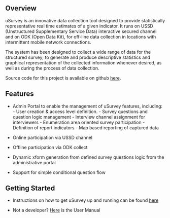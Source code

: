 Overview
--------

uSurvey is an innovative data collection tool designed to provide statistically representative real time estimates of a given indicator. It runs on USSD (Unstructured Supplementary Service Data) interactive secured channel and on ODK (Open Data Kit), for off-line data collection in locations with intermittent mobile network connections.

The system has been designed to collect a wide range of data for the structured survey; to generate and produce descriptive statistics and graphical representation of the collected information whenever desired, as well as during the process of data collection.

Source code for this project is available on github [here](https://github.com/unicefuganda/uSurvey/ "github repo").

Features
--------

* Admin Portal to enable the management of uSurvey features, including:
      - User creation & access level definition.
      - Survey questions and question logic management
      - Interview channel assignment for interviewers
      - Enumeration area oriented survey participation
      - Definition of report indicators 
      - Map based reporting of captured data
      
* Online participation via USSD channel

* Offline participation via ODK collect

* Dynamic xform generation from defined survey questions logic from the administrative portal

* Support for simple conditional question flow


Getting Started
----------------

* Instructions on how to get uSurvey up and running can be found [here](./installation.md "Set up instructions")

* Not a developer? [Here](./user_manual.md "User Manual") is the User Manual
